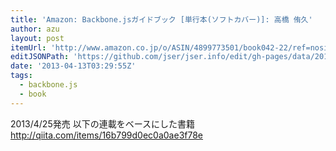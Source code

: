 ```yaml
---
title: 'Amazon: Backbone.jsガイドブック [単行本(ソフトカバー)]: 高橋 侑久'
author: azu
layout: post
itemUrl: 'http://www.amazon.co.jp/o/ASIN/4899773501/book042-22/ref=nosim'
editJSONPath: 'https://github.com/jser/jser.info/edit/gh-pages/data/2013/04/index.json'
date: '2013-04-13T03:29:55Z'
tags:
  - backbone.js
  - book
---
```

2013/4/25発売
以下の連載をベースにした書籍
http://qiita.com/items/16b799d0ec0a0ae3f78e
